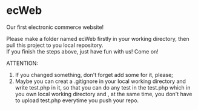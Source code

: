 # ecWeb
Our first electronic commerce website!

Please make a folder named ecWeb firstly in your working directory, then pull this project to you local repository. <br>
If you finish the steps above, just have fun with us! Come on! 

ATTENTION:
1. If you changed something, don't forget add some for it, please;
2. Maybe you can creat a .gitignore in your local working directory and write test.php in it, 
   so that you can do any test in the test.php which in you own local working directory and 
   , at the same time, you don't have to upload test.php everytime you push your repo. 
